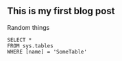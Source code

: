 ## This is my first blog post
Random things
```tsql
SELECT *
FROM sys.tables
WHERE [name] = 'SomeTable'
```
